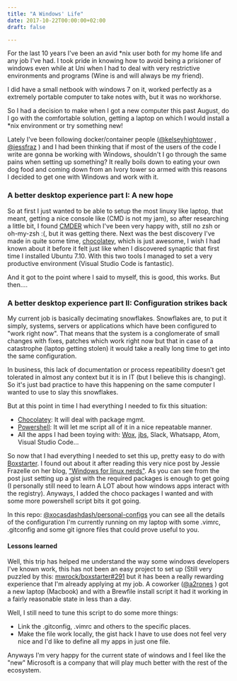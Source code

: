 ```yaml
---
title: "A Windows' Life"
date: 2017-10-22T00:00:00+02:00
draft: false

---
```


For the last 10 years I've been an avid *nix user both for my home life and any job I've had. I took pride in knowing how to avoid being a prisioner of windows even while at Uni when I had to deal with very restrictive environments and programs (Wine is and will always be my friend).

I did have a small netbook with windows 7 on it, worked perfectly as a extremely portable computer to take notes with, but it was no workhorse. 

So I had a decision to make when I got a new computer this past August, do I go with the comfortable solution, getting a laptop on which I would install a *nix environment or try something new!

Lately I've been following docker/container people ([@kelseyhightower](https://twitter.com/kelseyhightower/) ,  [@jessfraz](https://twitter.com/jessfraz/) ) and I had been thinking that if most of the users of the code I write are gonna be working with Windows, shouldn't I go through the same pains when setting up something? 
It really boils down to eating your own dog food and coming down from an Ivory tower so armed with this reasons I decided to get one with Windows and work with it.


### A better desktop experience part I: A new hope

So at first I just wanted to be able to setup the most linuxy like laptop, that meant, getting a nice console like (CMD is not my jam), so after researching a little bit, I found [CMDER](https://github.com/cmderdev/cmder/) which I've been very happy with, still no zsh or oh-my-zsh :(, but it was getting there. Next was the best discovery I've made in quite some time, [chocolatey][choco], which is just awesome, I wish I had known about it before it felt just like when I discovered synaptic that first time I installed Ubuntu 7.10. With this two tools I managed to set a very productive environment (Visual Studio Code is fantastic). 



And it got to the point where I said to myself, this is good, this works. But then....


### A better desktop experience part II: Configuration strikes back

My current job is basically decimating snowflakes. Snowflakes are, to put it simply, systems, servers or applications which have been configured to "work right now". That means that the system is a conglomerate of small changes with fixes, patches which work right now but that in case of a catastrophe (laptop getting stolen) it would take a really long time to get into the same configuration.

In business, this lack of documentation or process repeatibility doesn't get tolerated in almost any context but it is in IT (but I believe this is changing). So it's just bad practice to have this happening on the same computer I wanted to use to slay this snowflakes. 
 
But at this point in time I had everything I needed to fix this situation: 

- [Chocolatey][choco]: It will deal with package mgmt.
- [Powershell][powershell]: It will let me script all of it in a nice repeatable manner.
- All the apps I had been toying with: [Wox](http://www.getwox.com/), [jbs](https://johnsad.ventures/software/backgroundswitcher/), Slack, Whatsapp, Atom, Visual Studio Code...

So now that I had everything I needed to set this up, pretty easy to do with [Boxstarter](http://boxstarter.org/). I found out about it after reading this very nice post by Jessie Frazelle on her blog, ["Windows for linux nerds"](https://blog.jessfraz.com/post/windows-for-linux-nerds/#setting-up-a-windows-machine-in-a-reproducible-way). As you can see from the post just setting up a gist with the required packages is enough to get going (I personally still need to learn A LOT about how windows apps interact with the registry). Anyways, I added the choco packages I wanted and with some more powershell script bits it got going.

In this repo: [@xocasdashdash/personal-configs](https://github.com/xocasdashdash/personal-configs) you can see all the details of the configuration I'm currently running on my laptop with some .vimrc, .gitconfig and some git ignore files that could prove useful to you.  


#### Lessons learned

Well, this trip has helped me understand the way some windows developers I've known work, this has not been an easy project to set up (Still very puzzled by this: [mwrock/boxstarter#291](https://github.com/mwrock/boxstarter/issues/291) but it has been a really rewarding experience that I'm already applying at my job. A coworker ([@a2rones](https://twitter.com/a2rones) ) got a new laptop (Macbook) and with a Brewfile install script it had it working in a fairly reasonable state in less than a day. 

Well, I still need to tune this script to do some more things:

- Link the .gitconfig, .vimrc and others to the specific places.
- Make the file work locally, the gist hack I have to use does not feel very nice and I'd like to define all my apps in just one file.

Anyways I'm very happy for the current state of windows and I feel like the "new" Microsoft is a company that will play much better with the rest of the ecosystem.


[choco]: https://chocolatey.org/
[powershell]: https://github.com/PowerShell/PowerShell
